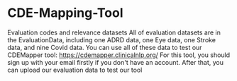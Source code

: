 # CDE-Mapping-Tool
Evaluation codes and relevance datasets
All of evaluation datasets are in the EvaluationData, including one ADRD data, one Eye data, one Stroke data, and nine Covid data. You can use all of these data to test our CDEMapper tool: https://cdemapper.clinicalnlp.org/
For this tool, you should sign up with your email firstly if you don't have an account. After that, you can upload our evaluation data to test our tool
